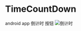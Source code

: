 # TimeCountDown
android app 倒计时 按钮
![倒计时](https://github.com/a120476536/TimeCountDown/blob/master/assets/show.gif"倒计时")  
